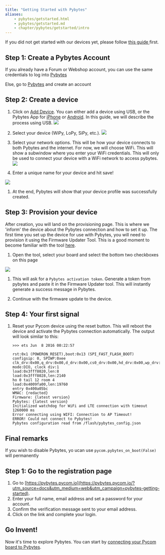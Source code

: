 ```yaml
---
title: "Getting Started with Pybytes"
aliases:
    - pybytes/getstarted.html
    - pybytes/getstarted.md
    - chapter/pybytes/getstarted/intro
---
```


If you did not get started with our devices yet, please follow [this guide ](/gettingstarted/) first.

## Step 1: Create a Pybytes Account

If you already have a Forum or Webshop account, you can use the same credentials to log into [Pybytes](https://pybytes.pycom.io/)

Else, go to [Pybytes](https://pybytes.pycom.io) and create an account

## Step 2: Create a device 
1. Click on [Add Device](https://pybytes.pycom.io/devices). You can either add a device using USB, or the Pybytes App for [iPhone](https://apps.apple.com/us/app/pybytes/id1465696479) or [Android](https://play.google.com/store/apps/details?id=io.pycom.pybytes_android&hl=en). In this guide, we will describe the process using USB.
![](/gitbook/assets/pybytes/add-device/add-device-btn.png)

1. Select your device (WiPy, LoPy, SiPy, etc.).
![](/gitbook/assets/pybytes/add-device/select-device-type.png)

1. Select your network options. This will be how your device connects to both Pybytes and the internet. For now, we will choose WiFi. This will show a subwindow where you enter your WiFi credentials. This will only be used to connect your device with a WiFi network to access pybytes.
![](/gitbook/assets/pybytes/add-device/network-step.png)

1. Enter a unique name for your device and hit save!

![](/gitbook/assets/pybytes/add-device/customize-step.png)

1. At the end, Pybytes will show that your device profile was successfully created.

## Step 3: Provision your device

After creation, you will land on the provisioning page. This is where we 'inform' the device about the Pybytes connection and how to set it up. The first time you set up the device for use with Pybytes, you will need to provision it using the Firmware Updater Tool. This is a good moment to become familiar with the tool [here](/updatefirmware/device/).

1. Open the tool, select your board and select the bottom two checkboxes on this page

![](/gitbook/assets/pybytes/add-device/pybytes-provisioning.png)

1. This will ask for a `Pybytes activation token`. Generate a token from pybytes and paste it in the Firmware Updater tool. This will instantly generate a success message in Pybytes.

1. Continue with the firmware update to the device.

## Step 4: Your first signal

1. Reset your Pycom device using the reset button. This will reboot the device and activate the Pybytes connection automatically. The output will look similar to this:
    ```
    >>> ets Jun  8 2016 00:22:57

    rst:0x1 (POWERON_RESET),boot:0x13 (SPI_FAST_FLASH_BOOT)
    configsip: 0, SPIWP:0xee
    clk_drv:0x00,q_drv:0x00,d_drv:0x00,cs0_drv:0x00,hd_drv:0x00,wp_drv:0x00
    mode:DIO, clock div:1
    load:0x3fff8020,len:8
    load:0x3fff8028,len:2140
    ho 0 tail 12 room 4
    load:0x4009fa00,len:19760
    entry 0x400a05bc
    WMAC: {redacted}
    Firmware: {latest version}
    Pybytes: {latest version}
    Initialized watchdog for WiFi and LTE connection with timeout 1260000 ms
    Error connecting using WIFI: Connection to AP Timeout!
    ERROR! Could not connect to Pybytes!
    Pybytes configuration read from /flash/pybytes_config.json

    ```







## Final remarks
If you wish to disable Pybytes, yo ucan use `pycom.pybytes_on_boot(False)` will permanently
## Step 1: Go to the registration page

1. Go to [https://pybytes.pycom.io](https://pybytes.pycom.io/?utm_source=docs&utm_medium=web&utm_campaign=pybytes-getting-started).
2. Enter your full name, email address and set a password for your account.
3. Confirm the verification message sent to your email address.
4. Click on the link and complete your login.

## Go Invent!

Now it's time to explore Pybytes. You can start by [connecting your Pycom board to Pybytes](../connect).
